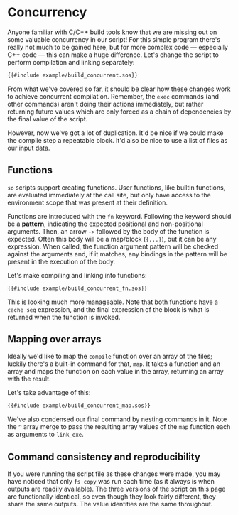 # Concurrency

Anyone familiar with C/C++ build tools know that we are missing out on some
valuable concurrency in our script! For this simple program there's really not
much to be gained here, but for more complex code &mdash; especially C++ code
&mdash; this can make a huge difference. Let's change the script to perform
compilation and linking separately:

```sh
{{#include example/build_concurrent.sos}}
```

From what we've covered so far, it should be clear how these changes work to
achieve concurrent compilation. Remember, the `exec` commands (and other
commands) aren't doing their actions immediately, but rather returning future
values which are only forced as a chain of dependencies by the final value of
the script.

However, now we've got a lot of duplication. It'd be nice if we could make the
compile step a repeatable block. It'd also be nice to use a list of files as our
input data.

## Functions
`so` scripts support creating functions. User functions, like builtin functions,
are evaluated immediately at the call site, but only have access to the
environment scope that was present at their definition.

Functions are introduced with the `fn` keyword. Following the keyword should be
a **pattern**, indicating the expected positional and non-positional arguments.
Then, an arrow `->` followed by the body of the function is expected. Often this
body will be a map/block (`{...}`), but it can be any expression. When called,
the function argument pattern will be checked against the arguments and, if it
matches, any bindings in the pattern will be present in the execution of the
body.

Let's make compiling and linking into functions:

```sh
{{#include example/build_concurrent_fn.sos}}
```

This is looking much more manageable. Note that both functions have a `cache
seq` expression, and the final expression of the block is what is returned when
the function is invoked.

## Mapping over arrays
Ideally we'd like to map the `compile` function over an array of the files;
luckily there's a built-in command for that, `map`. It takes a function and an
array and maps the function on each value in the array, returning an array with
the result.

Let's take advantage of this:
```sh
{{#include example/build_concurrent_map.sos}}
```

We've also condensed our final command by nesting commands in it. Note the `^`
array merge to pass the resulting array values of the `map` function each as
arguments to `link_exe`.

## Command consistency and reproducibility

If you were running the script file as these changes were made, you may have
noticed that only `fs copy` was run each time (as it always is when outputs are
readily available). The three versions of the script on this page are
functionally identical, so even though they look fairly different, they share
the same outputs. The value identities are the same throughout.
